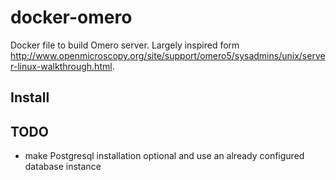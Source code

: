 # docker-omero

Docker file to build Omero server. Largely inspired form http://www.openmicroscopy.org/site/support/omero5/sysadmins/unix/server-linux-walkthrough.html.

## Install

## TODO

- make Postgresql installation optional and use an already configured database instance
